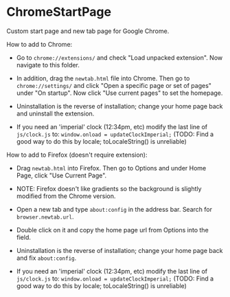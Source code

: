 ChromeStartPage
===============

Custom start page and new tab page for Google Chrome.

How to add to Chrome:
* Go to `chrome://extensions/` and check "Load unpacked extension". Now navigate to this folder.

* In addition, drag the `newtab.html` file into Chrome. Then go to `chrome://settings/` and click "Open a specific 
page or set of pages" under "On startup". Now click "Use current pages" to set the homepage.

* Uninstallation is the reverse of installation; change your home page back and uninstall the extension.

* If you need an 'imperial' clock (12:34pm, etc) modify the last line of `js/clock.js` to:
`window.onload = updateClockImperial;`  (TODO: Find a good way to do this by locale; toLocaleString() is unreliable)


How to add to Firefox (doesn't require extension):
* Drag `newtab.html` into Firefox. Then go to Options and under Home Page, click "Use Current Page".
* NOTE: Firefox doesn't like gradients so the background is slightly modified from the Chrome version.

* Open a new tab and type `about:config` in the address bar. Search for `browser.newtab.url`.

* Double click on it and copy the home page url from Options into the field. 

* Uninstallation is the reverse of installation; change your home page back and fix `about:config`.

* If you need an 'imperial' clock (12:34pm, etc) modify the last line of `js/clock.js` to:
`window.onload = updateClockImperial;`  (TODO: Find a good way to do this by locale; toLocaleString() is unreliable)
